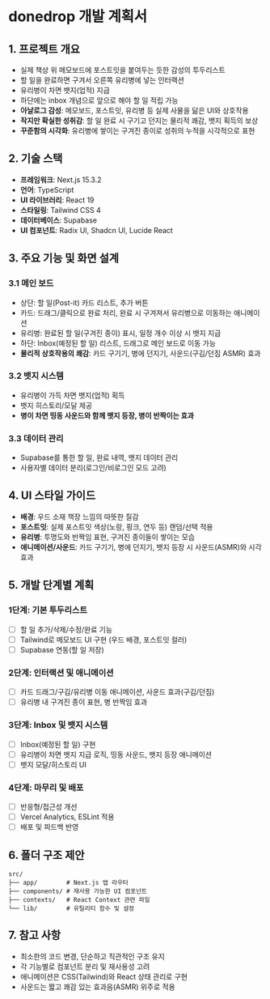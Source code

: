 # donedrop 개발 계획서

## 1. 프로젝트 개요

- 실제 책상 위 메모보드에 포스트잇을 붙여두는 듯한 감성의 투두리스트
- 할 일을 완료하면 구겨서 오른쪽 유리병에 넣는 인터랙션
- 유리병이 차면 뱃지(업적) 지급
- 하단에는 inbox 개념으로 앞으로 해야 할 일 적립 가능
- **아날로그 감성**: 메모보드, 포스트잇, 유리병 등 실제 사물을 닮은 UI와 상호작용
- **작지만 확실한 성취감**: 할 일 완료 시 구기고 던지는 물리적 쾌감, 뱃지 획득의 보상
- **꾸준함의 시각화**: 유리병에 쌓이는 구겨진 종이로 성취의 누적을 시각적으로 표현

## 2. 기술 스택

- **프레임워크**: Next.js 15.3.2
- **언어**: TypeScript
- **UI 라이브러리**: React 19
- **스타일링**: Tailwind CSS 4
- **데이터베이스**: Supabase
- **UI 컴포넌트**: Radix UI, Shadcn UI, Lucide React

## 3. 주요 기능 및 화면 설계

### 3.1 메인 보드

- 상단: 할 일(Post-it) 카드 리스트, 추가 버튼
- 카드: 드래그/클릭으로 완료 처리, 완료 시 구겨져서 유리병으로 이동하는 애니메이션
- 유리병: 완료된 할 일(구겨진 종이) 표시, 일정 개수 이상 시 뱃지 지급
- 하단: Inbox(예정된 할 일) 리스트, 드래그로 메인 보드로 이동 가능
- **물리적 상호작용의 쾌감**: 카드 구기기, 병에 던지기, 사운드(구김/던짐 ASMR) 효과

### 3.2 뱃지 시스템

- 유리병이 가득 차면 뱃지(업적) 획득
- 뱃지 히스토리/모달 제공
- **병이 차면 띵동 사운드와 함께 뱃지 등장, 병이 반짝이는 효과**

### 3.3 데이터 관리

- Supabase를 통한 할 일, 완료 내역, 뱃지 데이터 관리
- 사용자별 데이터 분리(로그인/비로그인 모드 고려)

## 4. UI 스타일 가이드

- **배경**: 우드 소재 책장 느낌의 따뜻한 질감
- **포스트잇**: 실제 포스트잇 색상(노랑, 핑크, 연두 등) 랜덤/선택 적용
- **유리병**: 투명도와 반짝임 표현, 구겨진 종이들이 쌓이는 모습
- **애니메이션/사운드**: 카드 구기기, 병에 던지기, 뱃지 등장 시 사운드(ASMR)와 시각 효과

## 5. 개발 단계별 계획

### 1단계: 기본 투두리스트

- [ ] 할 일 추가/삭제/수정/완료 기능
- [ ] Tailwind로 메모보드 UI 구현 (우드 배경, 포스트잇 컬러)
- [ ] Supabase 연동(할 일 저장)

### 2단계: 인터랙션 및 애니메이션

- [ ] 카드 드래그/구김/유리병 이동 애니메이션, 사운드 효과(구김/던짐)
- [ ] 유리병 내 구겨진 종이 표현, 병 반짝임 효과

### 3단계: Inbox 및 뱃지 시스템

- [ ] Inbox(예정된 할 일) 구현
- [ ] 유리병이 차면 뱃지 지급 로직, 띵동 사운드, 뱃지 등장 애니메이션
- [ ] 뱃지 모달/히스토리 UI

### 4단계: 마무리 및 배포

- [ ] 반응형/접근성 개선
- [ ] Vercel Analytics, ESLint 적용
- [ ] 배포 및 피드백 반영

## 6. 폴더 구조 제안

```
src/
├── app/        # Next.js 앱 라우터
├── components/ # 재사용 가능한 UI 컴포넌트
├── contexts/   # React Context 관련 파일
└── lib/        # 유틸리티 함수 및 설정
```

## 7. 참고 사항

- 최소한의 코드 변경, 단순하고 직관적인 구조 유지
- 각 기능별로 컴포넌트 분리 및 재사용성 고려
- 애니메이션은 CSS(Tailwind)와 React 상태 관리로 구현
- 사운드는 짧고 쾌감 있는 효과음(ASMR) 위주로 적용
